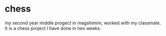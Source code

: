 # chess
my second year middle progect in magshimim, worked with my classmate.
It is a chess project I have done in two weeks.


